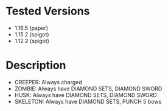 # Tested Versions
  - 1.16.5 (paper)
  - 1.15.2 (spigot)
  - 1.12.2 (spigot)
# Description
  - CREEPER: Always charged
  - ZOMBIE: Always have DIAMOND SETS, DIAMOND SWORD
  - HUSK: Always have DIAMOND SETS, DIAMOND SWORD
  - SKELETON: Always have DIAMOND SETS, PUNCH 5 bows
